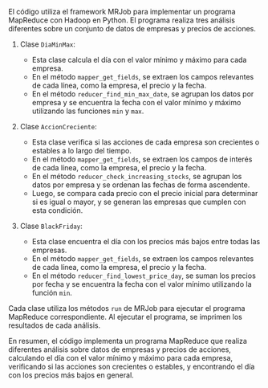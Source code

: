 El código utiliza el framework MRJob para implementar un programa MapReduce con Hadoop en Python. El programa realiza tres análisis diferentes sobre un conjunto de datos de empresas y precios de acciones.

1. Clase `DiaMinMax`:
   - Esta clase calcula el día con el valor mínimo y máximo para cada empresa.
   - En el método `mapper_get_fields`, se extraen los campos relevantes de cada línea, como la empresa, el precio y la fecha.
   - En el método `reducer_find_min_max_date`, se agrupan los datos por empresa y se encuentra la fecha con el valor mínimo y máximo utilizando las funciones `min` y `max`.

2. Clase `AccionCreciente`:
   - Esta clase verifica si las acciones de cada empresa son crecientes o estables a lo largo del tiempo.
   - En el método `mapper_get_fields`, se extraen los campos de interés de cada línea, como la empresa, el precio y la fecha.
   - En el método `reducer_check_increasing_stocks`, se agrupan los datos por empresa y se ordenan las fechas de forma ascendente.
   - Luego, se compara cada precio con el precio inicial para determinar si es igual o mayor, y se generan las empresas que cumplen con esta condición.

3. Clase `BlackFriday`:
   - Esta clase encuentra el día con los precios más bajos entre todas las empresas.
   - En el método `mapper_get_fields`, se extraen los campos relevantes de cada línea, como la empresa, el precio y la fecha.
   - En el método `reducer_find_lowest_price_day`, se suman los precios por fecha y se encuentra la fecha con el valor mínimo utilizando la función `min`.

Cada clase utiliza los métodos `run` de MRJob para ejecutar el programa MapReduce correspondiente. Al ejecutar el programa, se imprimen los resultados de cada análisis.

En resumen, el código implementa un programa MapReduce que realiza diferentes análisis sobre datos de empresas y precios de acciones, calculando el día con el valor mínimo y máximo para cada empresa, verificando si las acciones son crecientes o estables, y encontrando el día con los precios más bajos en general.